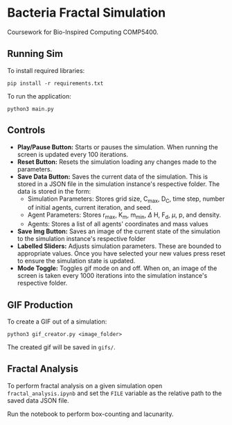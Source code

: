 # Bacteria Fractal Simulation

Coursework for Bio-Inspired Computing COMP5400.


## Running Sim

To install required libraries:
```
pip install -r requirements.txt
```

To run the application:
```
python3 main.py
```

## Controls

- **Play/Pause Button:** Starts or pauses the simulation. When running the screen is updated every 100 iterations.
- **Reset Button:** Resets the simulation loading any changes made to the parameters.
- **Save Data Button:** Saves the current data of the simulation. This is stored in a JSON file in the simulation instance's respective folder. The data is stored in the form:
  - Simulation Parameters: Stores grid size, C<sub>max</sub>, D<sub>C</sub>, time step, number of initial agents, current iteration, and seed.
  - Agent Parameters: Stores r<sub>max</sub>, K<sub>m</sub>, m<sub>min</sub>, $\Delta$ H, F<sub>d</sub>, $\mu$, p, and density.
  - Agents: Stores a list of all agents' coordinates and mass values
- **Save Img Button:** Saves an image of the current state of the simulation to the simulation instance's respective folder
- **Labelled Sliders:** Adjusts simulation parameters. These are bounded to appropriate values. Once you have selected your new values press reset to ensure the simulation state is updated.
- **Mode Toggle:** Toggles gif mode on and off. When on, an image of the screen is taken every 1000 iterations into the simulation instance's respective folder.

## GIF Production

To create a GIF out of a simulation:

```python3 gif_creator.py <image_folder>```

The created gif will be saved in `gifs/`.

## Fractal Analysis

To perform fractal analysis on a given simulation open `fractal_analysis.ipynb` and set the `FILE` variable as the relative path to the saved data JSON file.

Run the notebook to perform box-counting and lacunarity.



